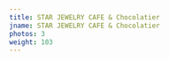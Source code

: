 ```yaml
---
title: STAR JEWELRY CAFE & Chocolatier
jname: STAR JEWELRY CAFE & Chocolatier
photos: 3
weight: 103
---
```

